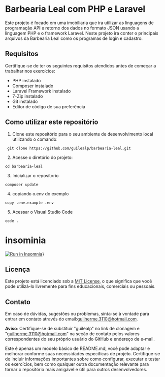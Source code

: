 
# Barbearia Leal com PHP e Laravel

Este projeto é focado em uma imobiliaria que ira utilizar as linguagens de programação API e retorno dos dados no formato JSON usando a linguagem PHP e o framework Laravel.
Neste projeto ira conter o principais arquivos da Barbearia Leal como os programas de login e cadastro.

## Requisitos

Certifique-se de ter os seguintes requisitos atendidos antes de começar a trabalhar nos exercícios:

- PHP instalado
- Composer instalado
- Laravel Framework instalado
- 7-Zip instalado
- Git instalado
- Editor de código de sua preferência

## Como utilizar este repositório

1. Clone este repositório para o seu ambiente de desenvolvimento local utilizando o comando:
```
 git clone https://github.com/guilealp/barbearia-leal.git
```
2. Acesse o diretório do projeto:
```
cd barbearia-leal
```
3. Inicializar o repositorio
```
composer update
```
4. copiando o.env do exemplo
```
copy .env.example .env
```
5. Acessar o Visual Studio Code
```
code .
```
# insominia

[![Run in Insomnia}](https://insomnia.rest/images/run.svg)](https://insomnia.rest/run/?label=criar%20servi%C3%A7o&uri=http%3A%2F%2F127.0.0.1%3A8000%2Fapi%2Fservico)

## Licença

Este projeto está licenciado sob a [MIT License](LICENSE), o que significa que você pode utilizá-lo livremente para fins educacionais, comerciais ou pessoais.

## Contato

Em caso de dúvidas, sugestões ou problemas, sinta-se à vontade para entrar em contato através do email:guilherme.3110@hotmail.com.

**Aviso**: Certifique-se de substituir "guilealp" no link de clonagem e "guilherme.3110@hotmail.com" na seção de contato pelos valores correspondentes do seu próprio usuário do GitHub e endereço de e-mail.

Este é apenas um modelo básico de README.md, você pode adaptar e melhorar conforme suas necessidades específicas de projeto. Certifique-se de incluir informações importantes sobre como configurar, executar e testar os exercícios, bem como qualquer outra documentação relevante para tornar o repositório mais amigável e útil para outros desenvolvedores.
